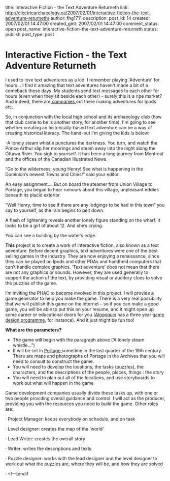 title: Interactive Fiction - the Text Adventure Returneth
link: http://electricarchaeology.ca/2007/02/01/interactive-fiction-the-text-adventure-returneth/
author: fhg1711
description: 
post_id: 14
created: 2007/02/01 14:47:00
created_gmt: 2007/02/01 14:47:00
comment_status: open
post_name: interactive-fiction-the-text-adventure-returneth
status: publish
post_type: post

# Interactive Fiction - the Text Adventure Returneth

I used to love text adventures as a kid. I remember playing 'Adventure' for hours... I find it amazing that text adventures haven't made a bit of a comeback these days. My students send text messages to each other for hours (even when they sit beside each other) - surely this is a ripe market? And indeed, there are[ companies ](http://www.wired.com/news/games/0,2101,68290,00.html)out there making adventures for Ipods etc..  
  
So, in conjunction with the local high school and its archaeology club (how that club came to be is another story, for another time), I'm going to see whether creating an historically-based text adventure can be a way of creating historical literacy. The hand-out I'm giving the kids is below:  


-A lonely steam whistle punctures the darkness. You turn, and watch the Prince Arthur slip her moorings and steam away into the night along the Ottawa River. You sigh to yourself. It has been a long journey from Montreal and the offices of the Canadian Illustrated News. 

“Go to the wilderness, young Henry! See what is happening in the Dominion’s newest Towns and Cities!” said your editor. 

An easy assignment…. But on board the steamer from Union Village to Portage, you began to hear rumours about this village, unpleasant eddies beneath its placid exterior. 

“Well Henry, time to see if there are any lodgings to be had in this town” you say to yourself, as the rain begins to pelt down. 

A flash of lightening reveals another lonely figure standing on the wharf. It looks to be a girl of about 12. And she’s crying. 

You can see a building by the water’s edge.

>

**This** project is to create a work of interactive fiction, also known as a text adventure. Before decent graphics, text adventures were one of the best selling games in the industry. They are now enjoying a renaissance, since they can be played on Ipods and other PDAs and handheld computers that can’t handle complex graphics. ‘Text adventure’ does not mean that there are not any graphics or sounds. However, they are used generally to support the action of the text, by providing visual or auditory clues to solve the puzzles of the game.

I’m inviting the PHAC to become involved in this project. I will provide a game generator to help you make the game.  There is a very real possibility that we will publish this game on the internet – so if you can make a good game, you will be able to put this on your resume, and it might open up some career or educational doors for you ([Algonquin](http://www.algonquincollege.com/) has a three year [game design programme](http://extraweb.algonquincollege.com/fulltime_programs/programOfStudy.aspx?id=3013X01FWO&), for instance). And it just might be fun too!

**What are the parameters?**

  * The game will begin with the paragraph above (‘A lonely steam whistle…”)
  * It will be set in [Portage](http://outaouais.quebecheritageweb.com/article_details.aspx?articleId=145)[ ](http://outaouais.quebecheritageweb.com/article_details.aspx?articleId=145)sometime in the last quarter of the 19th century. There are maps and photographs of Portage in the Archives that you will need to consult to construct the game.
  * You will need to develop the locations, the tasks (puzzles), the characters, and the descriptions of the people, places, things : the story
  * You will need to plan out all of the locations, and use storyboards to work out what will happen in the game

Game development companies usually divide these tasks up, with one or two people providing overall guidance and control. I will act as the producer, providing you with the resources you need to build the game. Other roles are: 

· Project Manager: keeps everybody on schedule, and on task

· Level designer: creates the map of the ‘world’

· Lead Writer: creates the overall story

· Writer: writes the descriptions and texts

· Puzzle designer: works with the lead designer and the level designer to work out what the puzzles are, where they will be, and how they are solved

· <!--[endif